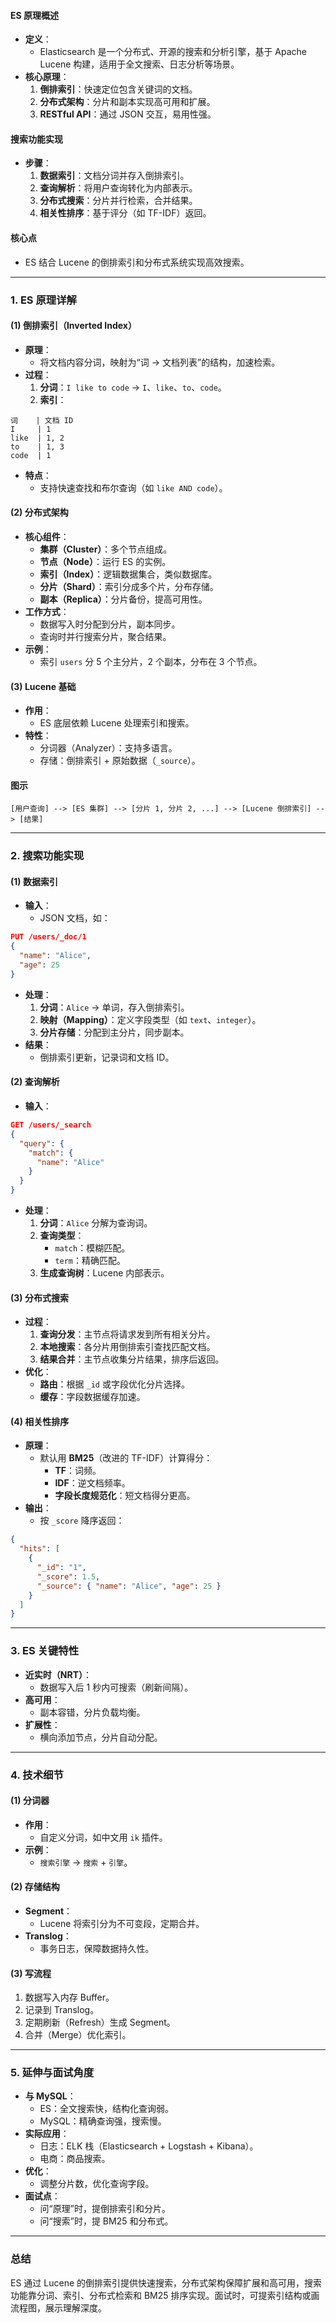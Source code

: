 
#### ES 原理概述
- **定义**：
  - Elasticsearch 是一个分布式、开源的搜索和分析引擎，基于 Apache Lucene 构建，适用于全文搜索、日志分析等场景。
- **核心原理**：
  1. **倒排索引**：快速定位包含关键词的文档。
  2. **分布式架构**：分片和副本实现高可用和扩展。
  3. **RESTful API**：通过 JSON 交互，易用性强。

#### 搜索功能实现
- **步骤**：
  1. **数据索引**：文档分词并存入倒排索引。
  2. **查询解析**：将用户查询转化为内部表示。
  3. **分布式搜索**：分片并行检索，合并结果。
  4. **相关性排序**：基于评分（如 TF-IDF）返回。

#### 核心点
- ES 结合 Lucene 的倒排索引和分布式系统实现高效搜索。

---

### 1. ES 原理详解
#### (1) 倒排索引（Inverted Index）
- **原理**：
  - 将文档内容分词，映射为“词 → 文档列表”的结构，加速检索。
- **过程**：
  1. **分词**：`I like to code` → `I`、`like`、`to`、`code`。
  2. **索引**：
```
词    | 文档 ID
I     | 1
like  | 1, 2
to    | 1, 3
code  | 1
```
- **特点**：
  - 支持快速查找和布尔查询（如 `like AND code`）。

#### (2) 分布式架构
- **核心组件**：
  - **集群（Cluster）**：多个节点组成。
  - **节点（Node）**：运行 ES 的实例。
  - **索引（Index）**：逻辑数据集合，类似数据库。
  - **分片（Shard）**：索引分成多个片，分布存储。
  - **副本（Replica）**：分片备份，提高可用性。
- **工作方式**：
  - 数据写入时分配到分片，副本同步。
  - 查询时并行搜索分片，聚合结果。
- **示例**：
  - 索引 `users` 分 5 个主分片，2 个副本，分布在 3 个节点。

#### (3) Lucene 基础
- **作用**：
  - ES 底层依赖 Lucene 处理索引和搜索。
- **特性**：
  - 分词器（Analyzer）：支持多语言。
  - 存储：倒排索引 + 原始数据（`_source`）。

#### 图示
```
[用户查询] --> [ES 集群] --> [分片 1, 分片 2, ...] --> [Lucene 倒排索引] --> [结果]
```

---

### 2. 搜索功能实现
#### (1) 数据索引
- **输入**：
  - JSON 文档，如：
```json
PUT /users/_doc/1
{
  "name": "Alice",
  "age": 25
}
```
- **处理**：
  1. **分词**：`Alice` → 单词，存入倒排索引。
  2. **映射（Mapping）**：定义字段类型（如 `text`、`integer`）。
  3. **分片存储**：分配到主分片，同步副本。
- **结果**：
  - 倒排索引更新，记录词和文档 ID。

#### (2) 查询解析
- **输入**：
```json
GET /users/_search
{
  "query": {
    "match": {
      "name": "Alice"
    }
  }
}
```
- **处理**：
  1. **分词**：`Alice` 分解为查询词。
  2. **查询类型**：
     - `match`：模糊匹配。
     - `term`：精确匹配。
  3. **生成查询树**：Lucene 内部表示。

#### (3) 分布式搜索
- **过程**：
  1. **查询分发**：主节点将请求发到所有相关分片。
  2. **本地搜索**：各分片用倒排索引查找匹配文档。
  3. **结果合并**：主节点收集分片结果，排序后返回。
- **优化**：
  - **路由**：根据 `_id` 或字段优化分片选择。
  - **缓存**：字段数据缓存加速。

#### (4) 相关性排序
- **原理**：
  - 默认用 **BM25**（改进的 TF-IDF）计算得分：
    - **TF**：词频。
    - **IDF**：逆文档频率。
    - **字段长度规范化**：短文档得分更高。
- **输出**：
  - 按 `_score` 降序返回：
```json
{
  "hits": [
    {
      "_id": "1",
      "_score": 1.5,
      "_source": { "name": "Alice", "age": 25 }
    }
  ]
}
```

---

### 3. ES 关键特性
- **近实时（NRT）**：
  - 数据写入后 1 秒内可搜索（刷新间隔）。
- **高可用**：
  - 副本容错，分片负载均衡。
- **扩展性**：
  - 横向添加节点，分片自动分配。

---

### 4. 技术细节
#### (1) 分词器
- **作用**：
  - 自定义分词，如中文用 `ik` 插件。
- **示例**：
  - `搜索引擎` → `搜索` + `引擎`。

#### (2) 存储结构
- **Segment**：
  - Lucene 将索引分为不可变段，定期合并。
- **Translog**：
  - 事务日志，保障数据持久性。

#### (3) 写流程
1. 数据写入内存 Buffer。
2. 记录到 Translog。
3. 定期刷新（Refresh）生成 Segment。
4. 合并（Merge）优化索引。

---

### 5. 延伸与面试角度
- **与 MySQL**：
  - ES：全文搜索快，结构化查询弱。
  - MySQL：精确查询强，搜索慢。
- **实际应用**：
  - 日志：ELK 栈（Elasticsearch + Logstash + Kibana）。
  - 电商：商品搜索。
- **优化**：
  - 调整分片数，优化查询字段。
- **面试点**：
  - 问“原理”时，提倒排索引和分片。
  - 问“搜索”时，提 BM25 和分布式。

---

### 总结
ES 通过 Lucene 的倒排索引提供快速搜索，分布式架构保障扩展和高可用，搜索功能靠分词、索引、分布式检索和 BM25 排序实现。面试时，可提索引结构或画流程图，展示理解深度。